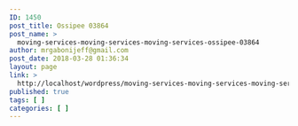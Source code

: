 ```yaml
---
ID: 1450
post_title: Ossipee 03864
post_name: >
  moving-services-moving-services-moving-services-ossipee-03864
author: mrgabonijeff@gmail.com
post_date: 2018-03-28 01:36:34
layout: page
link: >
  http://localhost/wordpress/moving-services-moving-services-moving-services-ossipee-03864/
published: true
tags: [ ]
categories: [ ]
---
```

